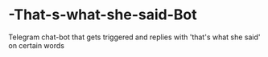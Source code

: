 # -That-s-what-she-said-Bot
Telegram chat-bot that gets triggered and replies with 'that's what she said' on certain words
